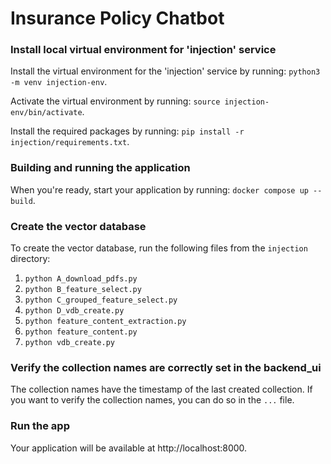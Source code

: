 # Insurance Policy Chatbot

### Install local virtual environment for 'injection' service

Install the virtual environment for the 'injection' service by running:
`python3 -m venv injection-env`.

Activate the virtual environment by running:
`source injection-env/bin/activate`.

Install the required packages by running:
`pip install -r injection/requirements.txt`.

### Building and running the application

When you're ready, start your application by running:
`docker compose up --build`.


### Create the vector database

To create the vector database, run the following files from the `injection` directory:
1. `python A_download_pdfs.py`
2. `python B_feature_select.py`
3. `python C_grouped_feature_select.py`
4. `python D_vdb_create.py`
5. `python feature_content_extraction.py`
6. `python feature_content.py`
7. `python vdb_create.py`


### Verify the collection names are correctly set in the backend_ui

The collection names have the timestamp of the last created collection. 
If you want to verify the collection names, you can do so in the `...` file.

### Run the app

Your application will be available at http://localhost:8000.
